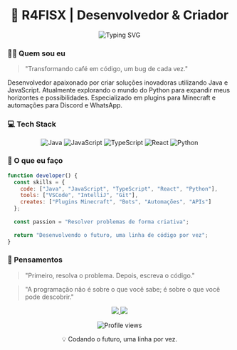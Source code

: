 <h1 align="center">👋 R4FISX | Desenvolvedor & Criador</h1>

<div align="center">
  <img src="https://readme-typing-svg.herokuapp.com?font=Fira+Code&pause=1000&color=6A5ACD&center=true&vCenter=true&width=435&lines=Desenvolvedor+Java+%26+JavaScript;Explorando+o+universo+Python;Criador+de+plugins+e+automações" alt="Typing SVG" />
</div>


### 🧙‍♂️ Quem sou eu

> "Transformando café em código, um bug de cada vez."

Desenvolvedor apaixonado por criar soluções inovadoras utilizando Java e JavaScript. Atualmente explorando o mundo do Python para expandir meus horizontes e possibilidades. Especializado em plugins para Minecraft e automações para Discord e WhatsApp.

### 💻 Tech Stack

<div align="center">
  <img src="https://img.shields.io/badge/Java-ED8B00?style=for-the-badge&logo=openjdk&logoColor=white" alt="Java" />
  <img src="https://img.shields.io/badge/JavaScript-F7DF1E?style=for-the-badge&logo=javascript&logoColor=black" alt="JavaScript" />
  <img src="https://img.shields.io/badge/TypeScript-3178C6?style=for-the-badge&logo=typescript&logoColor=white" alt="TypeScript" />
  <img src= "https://img.shields.io/badge/React-3178C6?style=for-the-badge&logo=React&logoColor=white" alt="React" />
  <img src="https://img.shields.io/badge/Python-3776AB?style=for-the-badge&logo=python&logoColor=white" alt="Python" />
</div>

### 🚀 O que eu faço

```javascript
function developer() {
  const skills = {
    code: ["Java", "JavaScript", "TypeScript", "React", "Python"],
    tools: ["VSCode", "IntelliJ", "Git"],
    creates: ["Plugins Minecraft", "Bots", "Automações", "APIs"]
  };
  
  const passion = "Resolver problemas de forma criativa";
  
  return "Desenvolvendo o futuro, uma linha de código por vez";
}
```

### 🌟 Pensamentos

> "Primeiro, resolva o problema. Depois, escreva o código."

> "A programação não é sobre o que você sabe; é sobre o que você pode descobrir."



<div align="center">
  <a href="mailto:rafaelrodrgues002@gmail.com">
    <img src="https://img.shields.io/badge/Email-0078D4?style=for-the-badge&logo=microsoft-outlook&logoColor=white" />
  </a>
  <a href="[https://www.linkedin.com/in/rafael-rodrigues-rosendo-9b1756321/]">
    <img src="https://img.shields.io/badge/LinkedIn-0A66C2?style=for-the-badge&logo=linkedin&logoColor=white" />
  </a>
</div>

<p align="center">
  <img src="https://komarev.com/ghpvc/?username=r4fisx&color=blueviolet&style=flat-square" alt="Profile views" />
</p>

<p align="center">💡 Codando o futuro, uma linha por vez.</p>
